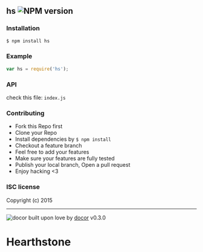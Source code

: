 ## hs ![NPM version](https://img.shields.io/npm/v/hs.svg?style=flat)



### Installation
```bash
$ npm install hs
```

### Example
```js
var hs = require('hs');
```

### API
check this file: `index.js`

### Contributing
- Fork this Repo first
- Clone your Repo
- Install dependencies by `$ npm install`
- Checkout a feature branch
- Feel free to add your features
- Make sure your features are fully tested
- Publish your local branch, Open a pull request
- Enjoy hacking <3

### ISC license
Copyright (c) 2015 



---
![docor]()
built upon love by [docor](git+https://github.com/turingou/docor.git) v0.3.0
# Hearthstone
